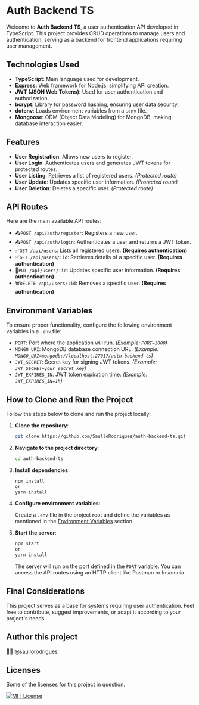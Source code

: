 # Auth Backend TS

Welcome to **Auth Backend TS**, a user authentication API developed in TypeScript. This project provides CRUD operations to manage users and authentication, serving as a backend for frontend applications requiring user management.

## Technologies Used

- **TypeScript**: Main language used for development.
- **Express**: Web framework for Node.js, simplifying API creation.
- **JWT (JSON Web Tokens)**: Used for user authentication and authorization.
- **bcrypt**: Library for password hashing, ensuring user data security.
- **dotenv**: Loads environment variables from a `.env` file.
- **Mongoose**: ODM (Object Data Modeling) for MongoDB, making database interaction easier.

## Features

- **User Registration**: Allows new users to register.
- **User Login**: Authenticates users and generates JWT tokens for protected routes.
- **User Listing**: Retrieves a list of registered users. *(Protected route)*
- **User Update**: Updates specific user information. *(Protected route)*
- **User Deletion**: Deletes a specific user. *(Protected route)*

## API Routes

Here are the main available API routes:

- 📤`POST /api/auth/register`: Registers a new user.
- 📤`POST /api/auth/login`: Authenticates a user and returns a JWT token.
- ✅`GET /api/users`: Lists all registered users. **(Requires authentication)**
- ✅`GET /api/users/:id`: Retrieves details of a specific user. **(Requires authentication)**
- 🔄`PUT /api/users/:id`: Updates specific user information. **(Requires authentication)**
- 🗑️`DELETE /api/users/:id`: Removes a specific user. **(Requires authentication)**

## Environment Variables

To ensure proper functionality, configure the following environment variables in a `.env` file:

- `PORT`: Port where the application will run. *(Example: `PORT=3000`)*
- `MONGO_URI`: MongoDB database connection URL. *(Example: `MONGO_URI=mongodb://localhost:27017/auth-backend-ts`)*
- `JWT_SECRET`: Secret key for signing JWT tokens. *(Example: `JWT_SECRET=your_secret_key`)*
- `JWT_EXPIRES_IN`: JWT token expiration time. *(Example: `JWT_EXPIRES_IN=1h`)*

## How to Clone and Run the Project

Follow the steps below to clone and run the project locally:

1. **Clone the repository**:

   ```bash
   git clone https://github.com/SaulloRodrigues/auth-backend-ts.git
   ```

2. **Navigate to the project directory**:

   ```bash
   cd auth-backend-ts
   ```

3. **Install dependencies**:

   ```bash
   npm install
   or
   yarn install
   ```

4. **Configure environment variables**:

   Create a `.env` file in the project root and define the variables as mentioned in the [Environment Variables](#environment-variables) section.

5. **Start the server**:

   ```bash
   npm start
   or
   yarn install
   ```

   The server will run on the port defined in the `PORT` variable. You can access the API routes using an HTTP client like Postman or Insomnia.

## Final Considerations

This project serves as a base for systems requiring user authentication. Feel free to contribute, suggest improvements, or adapt it according to your project's needs.

## Author this project

👨‍💻 [@saullorodrigues](https://github.com/SaulloRodrigues)

## Licenses
Some of the licenses for this project in question.

[![MIT License](https://img.shields.io/badge/License-MIT-green.svg)](https://choosealicense.com/licenses/mit/)